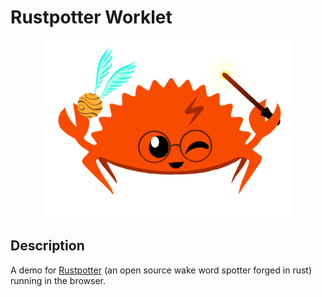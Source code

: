 # Rustpotter Worklet

<div align="center">
    <img src="https://raw.githubusercontent.com/GiviMAD/rustpotter/0f1094278c36953cd265dbfe33430a42b176fe0e/logo.png" width="400px"> 
</div>

## Description

A demo for [Rustpotter](https://github.com/GiviMAD/rustpotter) (an open source wake word spotter forged in rust) running in the browser.

